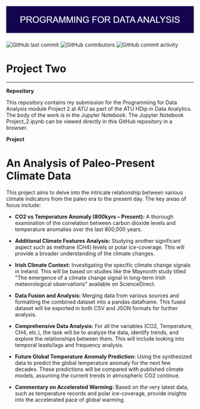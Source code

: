![Banner Image](./markdown-image-files/PROGRAMMING_FOR_DATA_ANALYSIS.png)
---
![GitHub last commit](https://img.shields.io/github/last-commit/damienfarrell/prog-data-project-2)
![GitHub contributors](https://img.shields.io/github/contributors/damienfarrell/prog-data-project-2)
![GitHub commit activity](https://img.shields.io/github/commit-activity/w/damienfarrell/prog-data-project-2)

# Project Two
---

**Repository**

This repository contains my submission for the Programming for Data Analysis module Project 2 at ATU as part of the ATU HDip in Data Analytics. The body of the work is in the Jupyter Notebook. The Jupyter Notebook Project_2.ipynb can be viewed directly in this GitHub repository in a browser.

**Project**

# An Analysis of Paleo-Present Climate Data

This project aims to delve into the intricate relationship between various climate indicators from the paleo era to the present day. The key areas of focus include:

- **CO2 vs Temperature Anomaly (800kyrs – Present):** A thorough examination of the correlation between carbon dioxide levels and temperature anomalies over the last 800,000 years.

- **Additional Climate Features Analysis:** Studying another significant aspect such as methane (CH4) levels or polar ice-coverage. This will provide a broader understanding of the climate changes.

- **Irish Climate Context:** Investigating the specific climate change signals in Ireland. This will be based on studies like the Maynooth study titled "The emergence of a climate change signal in long-term Irish meteorological observations" available on ScienceDirect.

- **Data Fusion and Analysis:** Merging data from various sources and formatting the combined dataset into a pandas dataframe. This fused dataset will be exported in both CSV and JSON formats for further analysis.

- **Comprehensive Data Analysis:** For all the variables (CO2, Temperature, CH4, etc.), the task will be to analyze the data, identify trends, and explore the relationships between them. This will include looking into temporal leads/lags and frequency analysis.

- **Future Global Temperature Anomaly Prediction:** Using the synthesized data to predict the global temperature anomaly for the next few decades. These predictions will be compared with published climate models, assuming the current trends in atmospheric CO2 continue.

- **Commentary on Accelerated Warming:** Based on the very latest data, such as temperature records and polar ice-coverage, provide insights into the accelerated pace of global warming.
